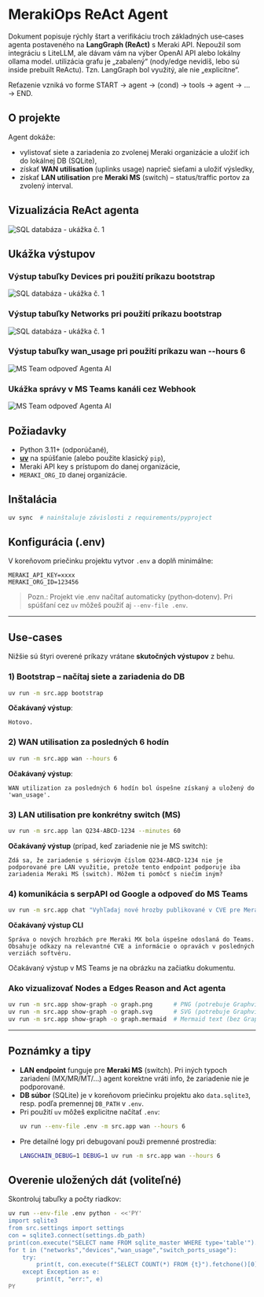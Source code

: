 # MerakiOps ReAct Agent

Dokument popisuje rýchly štart a verifikáciu troch základných use‑cases agenta postaveného na **LangGraph (ReAct)** s Meraki API. Nepoužil som integráciu s LiteLLM, ale dávam vám na výber OpenAI API alebo lokálny ollama model. utilizácia grafu je „zabalený“ (nody/edge nevidíš, lebo sú inside prebuilt ReActu). Tzn. LangGraph bol využitý, ale nie „explicitne“.

Reťazenie vzniká vo forme START → agent → (cond) → tools → agent → … → END.

## O projekte

Agent dokáže:

- vylistovať siete a zariadenia zo zvolenej Meraki organizácie a uložiť ich do lokálnej DB (SQLite),
- získať **WAN utilisation** (uplinks usage) naprieč sieťami a uložiť výsledky,
- získať **LAN utilisation** pre **Meraki MS** (switch) – status/traffic portov za zvolený interval.
## Vizualizácia ReAct agenta
![SQL databáza - ukážka č. 1](výstupy/graph.png)
## Ukážka výstupov
### Výstup tabuľky Devices pri použití príkazu bootstrap
![SQL databáza - ukážka č. 1](výstupy/sqlite3-1.png)

### Výstup tabuľky Networks pri použití príkazu bootstrap
![SQL databáza - ukážka č. 1](výstupy/sqlite3-2.png)

### Výstup tabuľky wan_usage pri použití príkazu wan --hours 6
![MS Team odpoveď Agenta AI](výstupy/sqlite3-3.png)

### Ukážka správy v MS Teams kanáli cez Webhook
![MS Team odpoveď Agenta AI](výstupy/Teams.png)

## Požiadavky

- Python 3.11+ (odporúčané),
- [**uv**](https://docs.astral.sh/uv/) na spúšťanie (alebo použite klasický `pip`),
- Meraki API key s prístupom do danej organizácie,
- `MERAKI_ORG_ID` danej organizácie.

## Inštalácia

```bash
uv sync  # nainštaluje závislosti z requirements/pyproject
```

## Konfigurácia (.env)

V koreňovom priečinku projektu vytvor `.env` a doplň minimálne:

```
MERAKI_API_KEY=xxxx
MERAKI_ORG_ID=123456
```

> Pozn.: Projekt vie .env načítať automaticky (python‑dotenv). Pri spúšťaní cez `uv` môžeš použiť aj `--env-file .env`.

---

## Use‑cases

Nižšie sú štyri overené príkazy vrátane **skutočných výstupov** z behu.

### 1) Bootstrap – načítaj siete a zariadenia do DB

```bash
uv run -m src.app bootstrap
```

**Očakávaný výstup**:

```
Hotovo.
```

### 2) WAN utilisation za posledných 6 hodín

```bash
uv run -m src.app wan --hours 6
```

**Očakávaný výstup**:

```
WAN utilization za posledných 6 hodín bol úspešne získaný a uložený do 'wan_usage'.
```

### 3) LAN utilisation pre konkrétny switch (MS)

```bash
uv run -m src.app lan Q234-ABCD-1234 --minutes 60
```

**Očakávaný výstup** (prípad, keď zariadenie nie je MS switch):

```
Zdá sa, že zariadenie s sériovým číslom Q234-ABCD-1234 nie je podporované pre LAN využitie, pretože tento endpoint podporuje iba zariadenia Meraki MS (switch). Môžem ti pomôcť s niečím iným?
```
### 4) komunikácia s serpAPI od Google a odpoveď do MS Teams

```bash
uv run -m src.app chat "Vyhľadaj nové hrozby publikované v CVE pre Meraki MX za posledné tri mesiace a v ktorej verzii softvéru boli opravené. Výstup svojej správy pošli do Teams"
```
**Očakávaný výstup CLI**
```
Správa o nových hrozbách pre Meraki MX bola úspešne odoslaná do Teams. Obsahuje odkazy na relevantné CVE a informácie o opravách v posledných verziách softvéru.
```
Očakávaný výstup v MS Teams je na obrázku na začiatku dokumentu.

### Ako vizualizovať Nodes a Edges Reason and Act agenta

```bash
uv run -m src.app show-graph -o graph.png      # PNG (potrebuje Graphviz)
uv run -m src.app show-graph -o graph.svg      # SVG (potrebuje Graphviz)
uv run -m src.app show-graph -o graph.mermaid  # Mermaid text (bez Graphviz)```
```
---

## Poznámky a tipy

- **LAN endpoint** funguje pre **Meraki MS** (switch). Pri iných typoch zariadení (MX/MR/MT/…) agent korektne vráti info, že zariadenie nie je podporované.
- **DB súbor** (SQLite) je v koreňovom priečinku projektu ako `data.sqlite3`, resp. podľa premennej `DB_PATH` v `.env`.
- Pri použití `uv` môžeš explicitne načítať `.env`:
  ```bash
  uv run --env-file .env -m src.app wan --hours 6
  ```
- Pre detailné logy pri debugovaní použi premenné prostredia:
  ```bash
  LANGCHAIN_DEBUG=1 DEBUG=1 uv run -m src.app wan --hours 6
  ```

## Overenie uložených dát (voliteľné)

Skontroluj tabuľky a počty riadkov:

```bash
uv run --env-file .env python - <<'PY'
import sqlite3
from src.settings import settings
con = sqlite3.connect(settings.db_path)
print(con.execute("SELECT name FROM sqlite_master WHERE type='table'").fetchall())
for t in ("networks","devices","wan_usage","switch_ports_usage"):
    try:
        print(t, con.execute(f"SELECT COUNT(*) FROM {t}").fetchone()[0])
    except Exception as e:
        print(t, "err:", e)
PY
```


